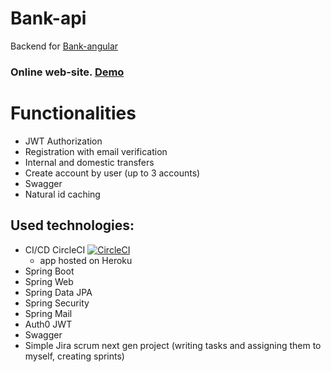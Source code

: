 # Bank-api
Backend for [Bank-angular](https://github.com/jaca1119/Bank-angular)

### Online web-site. [Demo](https://affectionate-carson-6417c5.netlify.app/) 
# Functionalities
- JWT Authorization
- Registration with email verification
- Internal and domestic transfers
- Create account by user (up to 3 accounts)
- Swagger
- Natural id caching

## Used technologies:
- CI/CD CircleCI [![CircleCI](https://circleci.com/gh/jaca1119/Bank-api.svg?style=shield)](https://circleci.com/gh/jaca1119/Bank-api)
  - app hosted on Heroku
- Spring Boot
- Spring Web
- Spring Data JPA
- Spring Security
- Spring Mail
- Auth0 JWT
- Swagger
- Simple Jira scrum next gen project (writing tasks and assigning them to myself, creating sprints)
